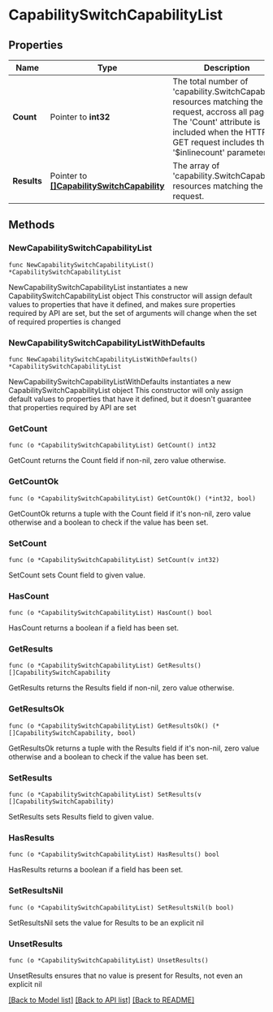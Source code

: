 # CapabilitySwitchCapabilityList

## Properties

Name | Type | Description | Notes
------------ | ------------- | ------------- | -------------
**Count** | Pointer to **int32** | The total number of &#39;capability.SwitchCapability&#39; resources matching the request, accross all pages. The &#39;Count&#39; attribute is included when the HTTP GET request includes the &#39;$inlinecount&#39; parameter. | [optional] 
**Results** | Pointer to [**[]CapabilitySwitchCapability**](capability.SwitchCapability.md) | The array of &#39;capability.SwitchCapability&#39; resources matching the request. | [optional] 

## Methods

### NewCapabilitySwitchCapabilityList

`func NewCapabilitySwitchCapabilityList() *CapabilitySwitchCapabilityList`

NewCapabilitySwitchCapabilityList instantiates a new CapabilitySwitchCapabilityList object
This constructor will assign default values to properties that have it defined,
and makes sure properties required by API are set, but the set of arguments
will change when the set of required properties is changed

### NewCapabilitySwitchCapabilityListWithDefaults

`func NewCapabilitySwitchCapabilityListWithDefaults() *CapabilitySwitchCapabilityList`

NewCapabilitySwitchCapabilityListWithDefaults instantiates a new CapabilitySwitchCapabilityList object
This constructor will only assign default values to properties that have it defined,
but it doesn't guarantee that properties required by API are set

### GetCount

`func (o *CapabilitySwitchCapabilityList) GetCount() int32`

GetCount returns the Count field if non-nil, zero value otherwise.

### GetCountOk

`func (o *CapabilitySwitchCapabilityList) GetCountOk() (*int32, bool)`

GetCountOk returns a tuple with the Count field if it's non-nil, zero value otherwise
and a boolean to check if the value has been set.

### SetCount

`func (o *CapabilitySwitchCapabilityList) SetCount(v int32)`

SetCount sets Count field to given value.

### HasCount

`func (o *CapabilitySwitchCapabilityList) HasCount() bool`

HasCount returns a boolean if a field has been set.

### GetResults

`func (o *CapabilitySwitchCapabilityList) GetResults() []CapabilitySwitchCapability`

GetResults returns the Results field if non-nil, zero value otherwise.

### GetResultsOk

`func (o *CapabilitySwitchCapabilityList) GetResultsOk() (*[]CapabilitySwitchCapability, bool)`

GetResultsOk returns a tuple with the Results field if it's non-nil, zero value otherwise
and a boolean to check if the value has been set.

### SetResults

`func (o *CapabilitySwitchCapabilityList) SetResults(v []CapabilitySwitchCapability)`

SetResults sets Results field to given value.

### HasResults

`func (o *CapabilitySwitchCapabilityList) HasResults() bool`

HasResults returns a boolean if a field has been set.

### SetResultsNil

`func (o *CapabilitySwitchCapabilityList) SetResultsNil(b bool)`

 SetResultsNil sets the value for Results to be an explicit nil

### UnsetResults
`func (o *CapabilitySwitchCapabilityList) UnsetResults()`

UnsetResults ensures that no value is present for Results, not even an explicit nil

[[Back to Model list]](../README.md#documentation-for-models) [[Back to API list]](../README.md#documentation-for-api-endpoints) [[Back to README]](../README.md)


